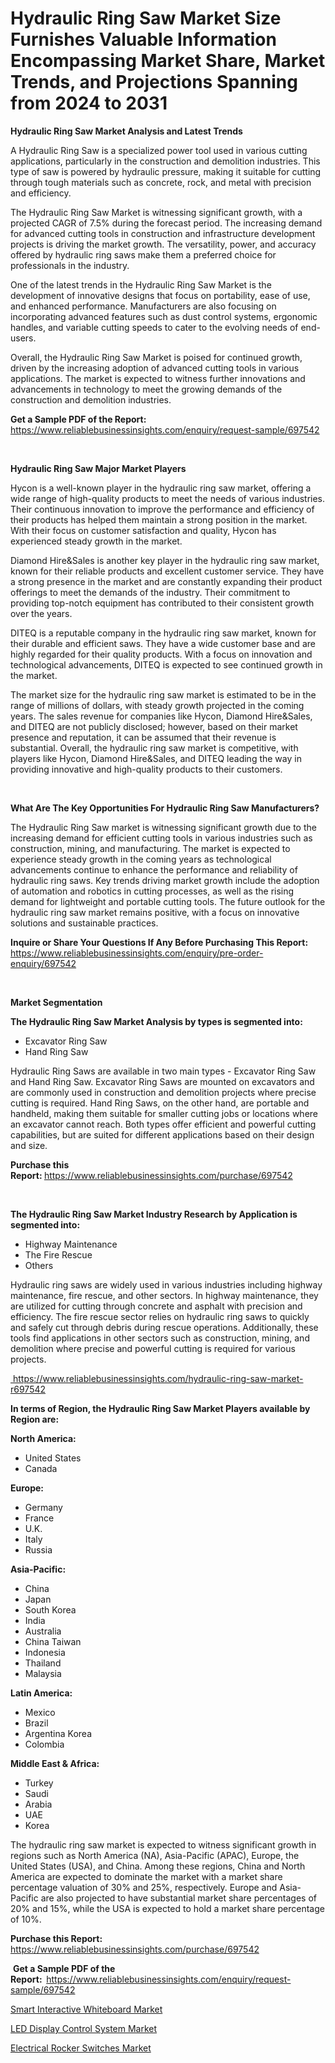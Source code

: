 <p><h1>Hydraulic Ring Saw Market Size Furnishes Valuable Information Encompassing Market Share, Market Trends, and Projections Spanning from 2024 to 2031</h1></p><p><strong>Hydraulic Ring Saw Market Analysis and Latest Trends</strong></p>
<p><p>A Hydraulic Ring Saw is a specialized power tool used in various cutting applications, particularly in the construction and demolition industries. This type of saw is powered by hydraulic pressure, making it suitable for cutting through tough materials such as concrete, rock, and metal with precision and efficiency.</p><p>The Hydraulic Ring Saw Market is witnessing significant growth, with a projected CAGR of 7.5% during the forecast period. The increasing demand for advanced cutting tools in construction and infrastructure development projects is driving the market growth. The versatility, power, and accuracy offered by hydraulic ring saws make them a preferred choice for professionals in the industry.</p><p>One of the latest trends in the Hydraulic Ring Saw Market is the development of innovative designs that focus on portability, ease of use, and enhanced performance. Manufacturers are also focusing on incorporating advanced features such as dust control systems, ergonomic handles, and variable cutting speeds to cater to the evolving needs of end-users.</p><p>Overall, the Hydraulic Ring Saw Market is poised for continued growth, driven by the increasing adoption of advanced cutting tools in various applications. The market is expected to witness further innovations and advancements in technology to meet the growing demands of the construction and demolition industries.</p></p>
<p><strong>Get a Sample PDF of the Report:&nbsp;</strong> <a href="https://www.reliablebusinessinsights.com/enquiry/request-sample/697542">https://www.reliablebusinessinsights.com/enquiry/request-sample/697542</a></p>
<p>&nbsp;</p>
<p><strong>Hydraulic Ring Saw Major Market Players</strong></p>
<p><p>Hycon is a well-known player in the hydraulic ring saw market, offering a wide range of high-quality products to meet the needs of various industries. Their continuous innovation to improve the performance and efficiency of their products has helped them maintain a strong position in the market. With their focus on customer satisfaction and quality, Hycon has experienced steady growth in the market.</p><p>Diamond Hire&Sales is another key player in the hydraulic ring saw market, known for their reliable products and excellent customer service. They have a strong presence in the market and are constantly expanding their product offerings to meet the demands of the industry. Their commitment to providing top-notch equipment has contributed to their consistent growth over the years.</p><p>DITEQ is a reputable company in the hydraulic ring saw market, known for their durable and efficient saws. They have a wide customer base and are highly regarded for their quality products. With a focus on innovation and technological advancements, DITEQ is expected to see continued growth in the market.</p><p>The market size for the hydraulic ring saw market is estimated to be in the range of millions of dollars, with steady growth projected in the coming years. The sales revenue for companies like Hycon, Diamond Hire&Sales, and DITEQ are not publicly disclosed; however, based on their market presence and reputation, it can be assumed that their revenue is substantial. Overall, the hydraulic ring saw market is competitive, with players like Hycon, Diamond Hire&Sales, and DITEQ leading the way in providing innovative and high-quality products to their customers.</p></p>
<p>&nbsp;</p>
<p><strong>What Are The Key Opportunities For Hydraulic Ring Saw Manufacturers?</strong></p>
<p><p>The Hydraulic Ring Saw market is witnessing significant growth due to the increasing demand for efficient cutting tools in various industries such as construction, mining, and manufacturing. The market is expected to experience steady growth in the coming years as technological advancements continue to enhance the performance and reliability of hydraulic ring saws. Key trends driving market growth include the adoption of automation and robotics in cutting processes, as well as the rising demand for lightweight and portable cutting tools. The future outlook for the hydraulic ring saw market remains positive, with a focus on innovative solutions and sustainable practices.</p></p>
<p><strong>Inquire or Share Your Questions If Any Before Purchasing This Report:</strong> <a href="https://www.reliablebusinessinsights.com/enquiry/pre-order-enquiry/697542">https://www.reliablebusinessinsights.com/enquiry/pre-order-enquiry/697542</a></p>
<p>&nbsp;</p>
<p><strong>Market Segmentation</strong></p>
<p><strong>The Hydraulic Ring Saw Market Analysis by types is segmented into:</strong></p>
<p><ul><li>Excavator Ring Saw</li><li>Hand Ring Saw</li></ul></p>
<p><p>Hydraulic Ring Saws are available in two main types - Excavator Ring Saw and Hand Ring Saw. Excavator Ring Saws are mounted on excavators and are commonly used in construction and demolition projects where precise cutting is required. Hand Ring Saws, on the other hand, are portable and handheld, making them suitable for smaller cutting jobs or locations where an excavator cannot reach. Both types offer efficient and powerful cutting capabilities, but are suited for different applications based on their design and size.</p></p>
<p><strong>Purchase this Report:&nbsp;</strong><a href="https://www.reliablebusinessinsights.com/purchase/697542">https://www.reliablebusinessinsights.com/purchase/697542</a></p>
<p>&nbsp;</p>
<p><strong>The Hydraulic Ring Saw Market Industry Research by Application is segmented into:</strong></p>
<p><ul><li>Highway Maintenance</li><li>The Fire Rescue</li><li>Others</li></ul></p>
<p><p>Hydraulic ring saws are widely used in various industries including highway maintenance, fire rescue, and other sectors. In highway maintenance, they are utilized for cutting through concrete and asphalt with precision and efficiency. The fire rescue sector relies on hydraulic ring saws to quickly and safely cut through debris during rescue operations. Additionally, these tools find applications in other sectors such as construction, mining, and demolition where precise and powerful cutting is required for various projects.</p></p>
<p><a href="https://www.reliablebusinessinsights.com/hydraulic-ring-saw-market-r697542">&nbsp;https://www.reliablebusinessinsights.com/hydraulic-ring-saw-market-r697542</a></p>
<p><strong>In terms of Region, the Hydraulic Ring Saw Market Players available by Region are:</strong></p>
<p>
    <p> <strong> North America: </strong>
        <ul>
            <li>United States</li>
            <li>Canada</li>
        </ul>
        </p> 
    <p> <strong> Europe: </strong>
        <ul>
            <li>Germany</li>
            <li>France</li>
            <li>U.K.</li>
            <li>Italy</li>
            <li>Russia</li>
        </ul>
        </p> 
    <p> <strong> Asia-Pacific: </strong>
        <ul>
            <li>China</li>
            <li>Japan</li>
            <li>South Korea</li>
            <li>India</li>
            <li>Australia</li>
            <li>China Taiwan</li>
            <li>Indonesia</li>
            <li>Thailand</li>
            <li>Malaysia</li>
        </ul>
        </p> 
    <p> <strong> Latin America: </strong>
        <ul>
            <li>Mexico</li>
            <li>Brazil</li>
            <li>Argentina Korea</li>
            <li>Colombia</li>
        </ul>
        </p> 
    <p> <strong> Middle East & Africa: </strong>
        <ul>
            <li>Turkey</li>
            <li>Saudi</li>
            <li>Arabia</li>
            <li>UAE</li>
            <li>Korea</li>
        </ul>
    </p>
    </p>
<p><p>The hydraulic ring saw market is expected to witness significant growth in regions such as North America (NA), Asia-Pacific (APAC), Europe, the United States (USA), and China. Among these regions, China and North America are expected to dominate the market with a market share percentage valuation of 30% and 25%, respectively. Europe and Asia-Pacific are also projected to have substantial market share percentages of 20% and 15%, while the USA is expected to hold a market share percentage of 10%.</p></p>
<p><strong>Purchase this Report: </strong><a href="https://www.reliablebusinessinsights.com/purchase/697542">https://www.reliablebusinessinsights.com/purchase/697542</a></p>
<p>&nbsp;<strong>Get a Sample PDF of the Report:&nbsp;&nbsp;</strong><a href="https://www.reliablebusinessinsights.com/enquiry/request-sample/697542">https://www.reliablebusinessinsights.com/enquiry/request-sample/697542</a></p>
<p><strong></strong></p>
<p><p><a href="https://github.com/ranaacryptoaddmin/Market-Research-Report-List-1/blob/main/smart-interactive-whiteboard-market.md">Smart Interactive Whiteboard Market</a></p><p><a href="https://github.com/jadenRaynor/Market-Research-Report-List-1/blob/main/led-display-control-system-market.md">LED Display Control System Market</a></p><p><a href="https://github.com/JordyBecker/Market-Research-Report-List-1/blob/main/electrical-rocker-switches-market.md">Electrical Rocker Switches Market</a></p></p>